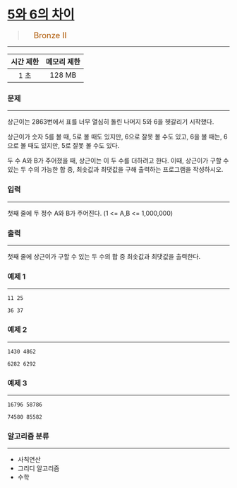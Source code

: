 # [5와 6의 차이](https://www.acmicpc.net/problem/2864)

> <img src="https://d2gd6pc034wcta.cloudfront.net/tier/4.svg" width="16" heigth="21" style = "vertical-align: middle;"/>&nbsp;<span style="font-size: 18px; color: #ad5600;">Bronze II</span>

***

<div align="center">

|시간 제한|메모리 제한|
|:---:|:---:|
|1 초 |128 MB|

</div>

### 문제

***

상근이는 2863번에서 표를 너무 열심히 돌린 나머지 5와 6을 헷갈리기 시작했다.

상근이가 숫자 5를 볼 때, 5로 볼 때도 있지만, 6으로 잘못 볼 수도 있고, 6을 볼 때는, 6으로 볼 때도 있지만, 5로 잘못 볼 수도 있다.

두 수 A와 B가 주어졌을 때, 상근이는 이 두 수를 더하려고 한다. 이때, 상근이가 구할 수 있는 두 수의 가능한 합 중, 최솟값과 최댓값을 구해 출력하는 프로그램을 작성하시오.

### 입력

***

첫째 줄에 두 정수 A와 B가 주어진다. (1 &lt;= A,B &lt;= 1,000,000)

### 출력

***

첫째 줄에 상근이가 구할 수 있는 두 수의 합 중 최솟값과 최댓값을 출력한다.

### 예제 1

***

```
11 25
```

```
36 37
```

### 예제 2

***

```
1430 4862
```

```
6282 6292
```

### 예제 3

***

```
16796 58786
```

```
74580 85582
```

### 알고리즘 분류

***

* 사칙연산
* 그리디 알고리즘
* 수학

